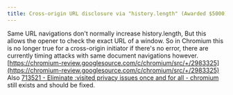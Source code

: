 ```yaml
---
title: Cross-origin URL disclosure via "history.length" (Awarded $5000)
---
```


Same URL navigations don't normally increase history.length,
But this allows the opener to check the exact URL of a window.
So in Chromium this is no longer true for a cross-origin initiator if there's no error, there are currently timing attacks with same document navigations however. [https://chromium-review.googlesource.com/c/chromium/src/+/2983325](https://chromium-review.googlesource.com/c/chromium/src/+/2983325)
Also [713521 - Eliminate :visited privacy issues once and for all - chromium](https://bugs.chromium.org/p/chromium/issues/detail?id=713521) still exists and should be fixed.
